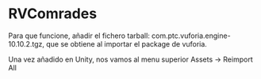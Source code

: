 # RVComrades
Para que funcione, añadir el fichero tarball: com.ptc.vuforia.engine-10.10.2.tgz, que se obtiene al importar el package de vuforia.

Una vez añadido en Unity, nos vamos al menu superior Assets -> Reimport All